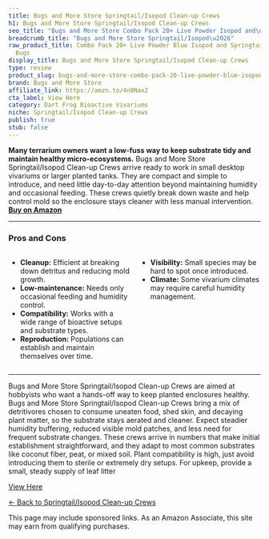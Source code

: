 ```yaml
---
title: Bugs and More Store Springtail/Isopod Clean-up Crews
h1: Bugs and More Store Springtail/Isopod Clean-up Crews
seo_title: "Bugs and More Store Combo Pack 20+ Live Powder Isopod and\u2026"
breadcrumb_title: "Bugs and More Store Springtail/Isopod\u2026"
raw_product_title: Combo Pack 20+ Live Powder Blue Isopod and Springtail Combo, Bioactive,
  Bugs
display_title: Bugs and More Store Springtail/Isopod Clean-up Crews
type: review
product_slug: bugs-and-more-store-combo-pack-20-live-powder-blue-isopod-and-springtai-b899c679
brand: Bugs and More Store
affiliate_link: https://amzn.to/4n8Nax2
cta_label: View Here
category: Dart Frog Bioactive Vivariums
niche: Springtail/Isopod Clean-up Crews
publish: true
stub: false
---
```


<div id="intro" class="full-width">
  <p><strong>Many terrarium owners want a low-fuss way to keep substrate tidy and maintain healthy micro-ecosystems.</strong> Bugs and More Store Springtail/Isopod Clean-up Crews arrive ready to work in small desktop vivariums or larger planted tanks. They are compact and simple to introduce, and need little day-to-day attention beyond maintaining humidity and occasional feeding. These crews quietly break down waste and help control mold so the enclosure stays cleaner with less manual intervention. <a href="https://amzn.to/4n8Nax2" rel="nofollow sponsored noopener" target="_blank"><strong>Buy on Amazon</strong></a></p>
</div>

<hr />
<h3 id="pros-cons">Pros and Cons</h3>
<div class="pc-grid" style="display:grid;grid-template-columns:1fr 1fr;gap:16px;">
  <ul>
    <li><strong>Cleanup:</strong> Efficient at breaking down detritus and reducing mold growth.</li>
    <li><strong>Low-maintenance:</strong> Needs only occasional feeding and humidity control.</li>
    <li><strong>Compatibility:</strong> Works with a wide range of bioactive setups and substrate types.</li>
    <li><strong>Reproduction:</strong> Populations can establish and maintain themselves over time.</li>
  </ul>
  <ul>
    <li><strong>Visibility:</strong> Small species may be hard to spot once introduced.</li>
    <li><strong>Climate:</strong> Some vivarium climates may require careful humidity management.</li>
  </ul>
</div>
<hr />

<div class="full-width">
  <p>Bugs and More Store Springtail/Isopod Clean-up Crews are aimed at hobbyists who want a hands-off way to keep planted enclosures healthy. Bugs and More Store Springtail/Isopod Clean-up Crews bring a mix of detritivores chosen to consume uneaten food, shed skin, and decaying plant matter, so the substrate stays aerated and cleaner. Expect steadier humidity buffering, reduced visible mold patches, and less need for frequent substrate changes. These crews arrive in numbers that make initial establishment straightforward, and they adapt to most common substrates like coconut fiber, peat, or mixed soil. Plant compatibility is high, just avoid introducing them to sterile or extremely dry setups. For upkeep, provide a small, steady supply of leaf litter
<p><a class="btn" href="https://amzn.to/4n8Nax2" target="_blank" rel="nofollow sponsored noopener">View Here</a></p>
<p><a href="/roundups/dart-frog-bioactive-vivariums/springtail-isopod-clean-up-crews/">← Back to Springtail/Isopod Clean-up Crews</a></p>
<aside class="disclosure">This page may include sponsored links. As an Amazon Associate, this site may earn from qualifying purchases.</aside>
